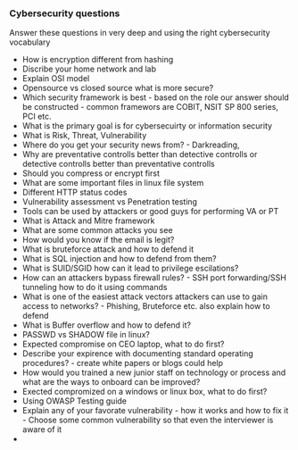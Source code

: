 ### Cybersecurity questions
Answer these questions in very deep and using the right cybersecurity vocabulary
- How is encryption different from hashing
- Discribe your home network and lab
- Explain OSI model
- Opensource vs closed source what is more secure?
- Which security framework is best - based on the role our answer should be constructed - common framewors are COBIT, NSIT SP 800 series, PCI etc.
- What is the primary goal is for cybersecuirty or information security
- What is Risk, Threat, Vulnerability
- Where do you get your security news from? - Darkreading, 
- Why are preventative controlls better than detective controlls or detective controlls better than preventative controlls
- Should you compress or encrypt first
- What are some important files in linux file system
- Different HTTP status codes
- Vulnerability assessment vs Penetration testing
- Tools can be used by attackers or good guys for performing VA or PT
- What is Attack and Mitre framework
- What are some common attacks you see
- How would you know if the email is legit?
- What is bruteforce attack and how to defend it
- What is SQL injection and how to defend from them?
- What is SUID/SGID how can it lead to privilege escilations?
- How can an attackers bypass firewall rules? - SSH port forwarding/SSH tunneling how to do it using commands
- What is one of the easiest attack vectors attackers can use to gain access to networks? - Phishing, Bruteforce etc. also explain how to defend
- What is Buffer overflow and how to defend it?
- PASSWD vs SHADOW file in linux?
- Expected compromise on CEO laptop, what to do first?
- Describe your expirence with documenting standard operating procedures? - create white papers or blogs could help
- How would you trained a new junior staff on technology or process and what are the ways to onboard can be improved?
- Exected compromized on a windows or linux box, what to do first?
- Using OWASP Testing guide
- Explain any of your favorate vulnerability - how it works and how to fix it - Choose some common vulnerability so that even the interviewer is aware of it
- 
